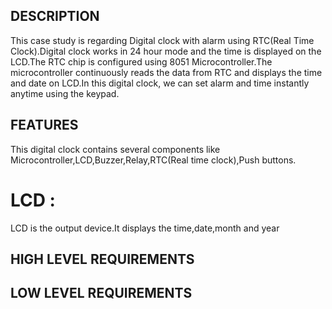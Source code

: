 ## DESCRIPTION

This case study is regarding Digital clock with alarm using RTC(Real Time Clock).Digital clock works in 24 hour mode and the time is displayed on the LCD.The RTC chip is configured using 8051 Microcontroller.The microcontroller continuously reads the data from RTC and displays the time and date on LCD.In this digital clock, we can set alarm and time instantly anytime using the keypad.

## FEATURES

This digital clock contains several components like Microcontroller,LCD,Buzzer,Relay,RTC(Real time clock),Push buttons.
# LCD : 
LCD is the output device.It displays the time,date,month and year


## HIGH LEVEL REQUIREMENTS




## LOW LEVEL REQUIREMENTS